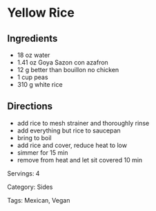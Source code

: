 # Yellow Rice

## Ingredients
- 18 oz water
- 1.41 oz Goya Sazon con azafron
- 12 g better than bouillon no chicken
- 1 cup peas
- 310 g white rice

## Directions
- add rice to mesh strainer and thoroughly rinse
- add everything but rice to saucepan
- bring to boil
- add rice and cover, reduce heat to low
- simmer for 15 min
- remove from heat and let sit covered 10 min

Servings: 4

Category: Sides

Tags: Mexican, Vegan
